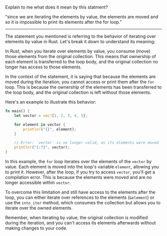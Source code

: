 Explain to me what does it mean by this statment? 

"since we are iterating the elements by value, the elements are moved and so it is impossible to print its elements after the for loop."

___

The statement you mentioned is referring to the behavior of iterating over elements by value in Rust. Let's break it down to understand its meaning:

In Rust, when you iterate over elements by value, you consume (move) those elements from the original collection. This means that ownership of each element is transferred to the loop body, and the original collection no longer has access to those elements.

In the context of the statement, it is saying that because the elements are moved during the iteration, you cannot access or print them after the `for` loop. This is because the ownership of the elements has been transferred to the loop body, and the original collection is left without those elements.

Here's an example to illustrate this behavior:

```rust
fn main() {
    let vector = vec![1, 2, 3, 4, 5];

    for element in vector {
        println!("{}", element);
    }

    // Error: `vector` is no longer valid, as its elements were moved
    println!("{:?}", vector);
}
```

In this example, the `for` loop iterates over the elements of the `vector` by value. Each element is moved into the loop's variable `element`, allowing you to print it. However, after the loop, if you try to access `vector`, you'll get a compilation error. This is because the elements were moved and are no longer accessible within `vector`.

To overcome this limitation and still have access to the elements after the loop, you can either iterate over references to the elements (`&element`) or use the `into_iter` method, which consumes the collection but allows you to iterate over the owned elements.

Remember, when iterating by value, the original collection is modified during the iteration, and you can't access its elements afterwards without making changes to your code.